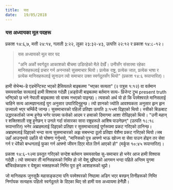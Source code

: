 ```yaml
---
title:  पाठ
date:   19/05/2018
---
```


### यस अध्यायका मूल पदहरू
प्रकाश १४:६,७, मत्ती २४:१४, गलाती ३:२२, लूका २३:३२-४३, उत्पत्ति २२:१२ र प्रकाश १४:८-१२।

> <p>यस अध्यायको मूल सार पद</p>
> "अनि अर्को स्वर्गदूत आकाशको बीचमा उडिरहेको मैले देखेँ। उनीसँग संसारमा रहेका मानिसहरूलाई प्रचार गर्न अनन्तको सुसमाचार थियो। प्रत्येक राष्ट्र, प्रत्येक जात, प्रत्येक भाषा र प्रत्येक मानिसहरूलाई सुनाउन त्यो समाचार उक्त स्वर्गदूतसँग थियो" (प्रकाश १४:६ रूपान्तरित)।

हामी सेभेन्थ-डे एडभेन्टिस्ट भएको हैसियतले बाइबलमा "भएका सत्यता" (२ पत्रुस १:१२) वा वर्तमान समयसापेक्ष सत्यलाई हामी विश्वास गर्दछौँ (अङ्ग्रेजी बाइबलमा बर्तमान सत्य- प्रिजेन्ट ट्रुथ present truth भनिएको छ भने नेपाली बाइबलमा सो वाक्य नभएको पाइन्छ)। त्यसको अर्थ यो हो कि परमेश्वरले मानिसलाई चाहिने सत्य आत्मज्ञानलाई युग अनुसार उघारिदिनुहुन्छ। त्यो ज्ञानको ज्योति आवश्यकता अनुसार झन झन उज्यालो भएर चम्किँदै जान्छ। सुसमाचारको पहिलो प्रतिज्ञा उत्पति ३:१५मा दिइएको थियो। स्त्रीको बिऊबाट उद्धारकर्ताको जन्म हुनेछ भनेर पापमा फसेको आदम र हव्वाको दिमागमा आशा रोपिइएको थियो। "उनी महान् र शक्तिशाली राष्ट्र हुनेछन् र उनले गर्दा संसारका सारा राष्ट्रहरूले आशिष पाउनेछन्" (उत्पति १८:१८ रूपान्तरित) भनेर अब्राहमलाई दिइएको प्रतिज्ञा र सुसमाचारलाई पूर्णरूपमा प्रकट गरिएको ठानिन्छ। अब्राहमलाई दिइएको भन्दा सत्य सुसमाचारको अझ सबभन्दा ठूलो प्रतिज्ञा येशैमा प्रकट गरिएको थियो।जब उहाँ आउनुभयो उहाँले यो घोषणा गर्नुभयो, "मानिसको पुत्र आफ्नो भाऊ खोज्न वा सेवा पाउन होइन तर सेवा गर्न र धेरैको बन्धनलाई फुका गर्न आफ्नो जीवन दिएर मोल तिर्न आएको हो" (मर्कूस १०:४५ रूपान्तरित)।

प्रकाश १४:६-१२मा प्रस्तुत गरिएको सन्देश बर्तमान समयसापेक्ष सु-समाचार हो भनेर आज हामी विश्वास गर्दछौँ। त्यो समाचार ती मानिसहरूको निम्ति हो जो येशू ख्रीष्टको आगमन भन्दा पहिले अन्तिम युगमा बाँचिरहेकाहरू र येशूका भक्तहरूको निम्ति पूरा हुने आशाहरूको थुप्रो।

जो मानिसहरू  जुनसुकै महासङ्कटमा पनि परमेश्वरको निष्ठामा अडिग भएर बस्छन् तिनीहरूको निम्ति निर्णायक सत्यहरू पहिलो स्वर्गदूतले के दिएका थिए सो हामी यस अध्यायमा हेर्नेछौँ।